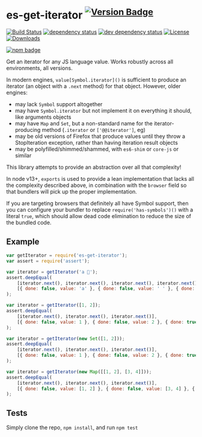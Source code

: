# es-get-iterator <sup>[![Version Badge][npm-version-svg]][package-url]</sup>

[![Build Status][travis-svg]][travis-url]
[![dependency status][deps-svg]][deps-url]
[![dev dependency status][dev-deps-svg]][dev-deps-url]
[![License][license-image]][license-url]
[![Downloads][downloads-image]][downloads-url]

[![npm badge][npm-badge-png]][package-url]

Get an iterator for any JS language value. Works robustly across all environments, all versions.

In modern engines, `value[Symbol.iterator]()` is sufficient to produce an iterator (an object with a `.next` method) for that object. However, older engines:
 - may lack `Symbol` support altogether
 - may have `Symbol.iterator` but not implement it on everything it should, like arguments objects
 - may have `Map` and `Set`, but a non-standard name for the iterator-producing method (`.iterator` or `['@@iterator']`, eg)
 - may be old versions of Firefox that produce values until they throw a StopIteration exception, rather than having iteration result objects
 - may be polyfilled/shimmed/shammed, with `es6-shim` or `core-js` or similar

This library attempts to provide an abstraction over all that complexity!

In node v13+, `exports` is used to provide a lean implementation that lacks all the complexity described above, in combination with the `browser` field so that bundlers will pick up the proper implementation.

If you are targeting browsers that definitely all have Symbol support, then you can configure your bundler to replace `require('has-symbols')()` with a literal `true`, which should allow dead code elimination to reduce the size of the bundled code.

## Example

```js
var getIterator = require('es-get-iterator');
var assert = require('assert');

var iterator = getIterator('a 💩');
assert.deepEqual(
	[iterator.next(), iterator.next(), iterator.next(), iterator.next()],
	[{ done: false, value: 'a' }, { done: false, value: ' ' }, { done: false, value: '💩' }, { done: true, value: undefined }]
);

var iterator = getIterator([1, 2]);
assert.deepEqual(
	[iterator.next(), iterator.next(), iterator.next()],
	[{ done: false, value: 1 }, { done: false, value: 2 }, { done: true, value: undefined }]
);

var iterator = getIterator(new Set([1, 2]));
assert.deepEqual(
	[iterator.next(), iterator.next(), iterator.next()],
	[{ done: false, value: 1 }, { done: false, value: 2 }, { done: true, value: undefined }]
);

var iterator = getIterator(new Map([[1, 2], [3, 4]]));
assert.deepEqual(
	[iterator.next(), iterator.next(), iterator.next()],
	[{ done: false, value: [1, 2] }, { done: false, value: [3, 4] }, { done: true, value: undefined }]
);
```

## Tests
Simply clone the repo, `npm install`, and run `npm test`

[package-url]: https://npmjs.org/package/es-get-iterator
[npm-version-svg]: http://versionbadg.es/ljharb/es-get-iterator.svg
[travis-svg]: https://travis-ci.org/ljharb/es-get-iterator.svg
[travis-url]: https://travis-ci.org/ljharb/es-get-iterator
[deps-svg]: https://david-dm.org/ljharb/es-get-iterator.svg
[deps-url]: https://david-dm.org/ljharb/es-get-iterator
[dev-deps-svg]: https://david-dm.org/ljharb/es-get-iterator/dev-status.svg
[dev-deps-url]: https://david-dm.org/ljharb/es-get-iterator#info=devDependencies
[npm-badge-png]: https://nodei.co/npm/es-get-iterator.png?downloads=true&stars=true
[license-image]: http://img.shields.io/npm/l/es-get-iterator.svg
[license-url]: LICENSE
[downloads-image]: http://img.shields.io/npm/dm/es-get-iterator.svg
[downloads-url]: http://npm-stat.com/charts.html?package=es-get-iterator

